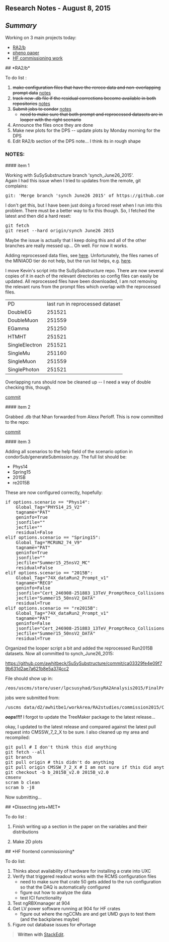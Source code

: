 Research Notes - August 8, 2015
------------------------------------
## *Summary*

Working on 3 main projects today:

- [RA2/b](#RA2b)
- [pheno paper](#DissectingJetsMET) 
- [HF commissioning work](#HFcommissioning)

<a name="RA2b">
## *RA2/b* 

To do list :

1. ~~make configuration files that have the rereco data and non-overlapping prompt data~~ [notes](#RA2b-item1)
2. ~~track new .db file if the residual corrections become available in both repositories~~ [notes](#RA2b-item2)
3. ~~Submit jobs to condor~~ [notes](#RA2b-item3)
	+ ~~need to make sure that both prompt and reprocessed datasets are in looper with the right scenario~~
4. Announce the files once they are done
5. Make new plots for the DPS -- update plots by Monday morning for the DPS
6. Edit RA2/b section of the DPS note... I think its in rough shape

### NOTES:

<a name="RA2b-item1"> 
#### item 1 

Working with SuSySubstructure branch 'synch_June26_2015'.  
Again I had this issue when I tried to updates from the remote, git complains:
<pre>git: 'Merge branch 'synch_June26_2015' of https://github.com/awhitbeck/SuSySubstructure into synch_June26_2015' is not a git command. See 'git --help'.</pre>
I don't get this, but I have been just doing a forced reset when I run into this problem.  There must be a better way to fix this though.  So, I fetched the latest and then did a hard reset: 
<pre>git fetch
git reset --hard origin/synch_June26_2015</pre>
Maybe the issue is actually that I keep doing this and all of the other branches are really messed up... Oh well.  For now it works. 

Adding reprocessed data files, see [here](https://cmsweb.cern.ch/das/request?view=list&limit=50&instance=prod%2Fglobal&input=dataset%3D%2F*%2FRun2015B-17Jul2015-v1%2FMINIAOD).  Unfortunately, the files names of the MINIAOD tier do not help, but the run list helps, e.g. [here](https://cmsweb.cern.ch/das/request?view=list&limit=50&instance=prod%2Fglobal&input=run+dataset%3D%2FSingleMuon%2FRun2015B-17Jul2015-v1%2FMINIAOD). 

I move Kevin's script into the SuSySubstructure repo.  There are now several copies of it in each of the relevant directories so config files can easily be updated.  All reprocessed files have been downloaded, I am not removing the relevant runs from the prompt files which overlap with the reprocessed files.  

<table>
<tr> 
	<td> PD </td> <td> last run in reprocessed dataset </td>
</tr>
<tr>
	<td> DoubleEG </td> <td> 251521 </td>
</tr>
<tr>
	<td> DoubleMuon </td> <td> 251559 </td>
</tr>
<tr>
	<td> EGamma </td> <td> 251250 </td>
</tr>
<tr>
	<td>HTMHT </td> <td> 251521 </td>
</tr>
<tr>
	<td> SingleElectron </td> <td> 251521 </td>
</tr>
<tr>
	<td> SingleMu </td> <td> 251160 </td>
</tr>
<tr>
	<td> SingleMuon </td> <td> 251559 </td>
</tr>
<tr>
	<td> SinglePhoton </td> <td> 251521 </td>
</tr>
</table>

Overlapping runs should now be cleaned up -- I need a way of double checking this, though. 

[commit](https://github.com/awhitbeck/SuSySubstructure/commit/02732d471ff4eba52c876f956695a207c200f2d5)

<a name="RA2b-item2">
#### item 2 

Grabbed .db that Nhan forwarded from Alexx Perloff.  This is now committed to the repo:

[commit](https://github.com/awhitbeck/SuSySubstructure/commit/fa4b01fe599648830c8a1791f425a439bd8b7588)

<a name="RA2b-item3">
#### item 3 

Adding all scenarios to the help field of the scenario option in condorSub/generateSubmission.py.  The full list should be:

 - Phys14
 - Spring15
 - 2015B
 - re2015B

These are now configured correctly, hopefully:

<pre>
if options.scenario == "Phys14":
    Global_Tag="PHYS14_25_V2"
    tagname="PAT"
    geninfo=True
    jsonfile=""
    jecfile=""
    residual=False
elif options.scenario == "Spring15":
    Global_Tag="MCRUN2_74_V9"
    tagname="PAT"
    geninfo=True
    jsonfile=""
    jecfile="Summer15_25nsV2_MC"
    residual=False
elif options.scenario == "2015B":
    Global_Tag="74X_dataRun2_Prompt_v1"
    tagname="RECO"
    geninfo=False
    jsonfile="Cert_246908-251883_13TeV_PromptReco_Collisions15_JSON_v2.txt"
    jecfile="Summer15_50nsV2_DATA"
    residual=True
elif options.scenario == "re2015B":
    Global_Tag="74X_dataRun2_Prompt_v1"
    tagname="PAT"
    geninfo=False
    jsonfile="Cert_246908-251883_13TeV_PromptReco_Collisions15_JSON_v2.txt"
    jecfile="Summer15_50nsV2_DATA"
    residual=True
</pre>

Organized the looper script a bit and added the reprocessed Run2015B datasets.  Now all committed to synch_June26_2015:

https://github.com/awhitbeck/SuSySubstructure/commit/ca03329fe4e09f79b631d2ae7a621b8e5a374cc2

File should show up in:
<pre>/eos/uscms/store/user/lpcsusyhad/SusyRA2Analysis2015/FinalProductionDPS</pre>
 
 jobs were submitted from:
 <pre>/uscms_data/d2/awhitbe1/workArea/RA2studies/commission2015/CMSSW_7_4_6_patch6/src/AWhitbeck/SuSySubstructure/test/FinalProductionDPS</pre>

***oops!!!!*** I forgot to update the TreeMaker package to the latest release...

okay, I updated to the latest release and compared against the latest pull request into CMSSW_7_2_X to be sure.  I also cleaned up my area and recompiled:
<pre>git pull # I don't think this did anything
git fetch --all
git branch
git pull origin # this didn't do anything
git pull origin CMSSW_7_2_X # I am not sure if this did anything
git checkout -b b_2015B_v2.0 2015B_v2.0 
cmsenv
scram b clean
scram b -j8</pre>

Now submitting...

<a name="DissectingJetsMET">
## *Dissecting jets+MET* 

To do list :

1. Finish writing up a section in the paper on the variables and their distributions

2. Make 2D plots 

<a name="HFcommissioning">
## *HF frontend commissioning* 

To do list:

1. Thinks about availability of hardware for installing a crate into UXC
2. Verify that triggered readout works with the RCMS configuration files
	+ need to make sure that crate 50 gets added to the run configuration so that the DAQ is automatically configured
	+ figure out how to analyze the data 
	+ test ICI functionality
3. Test ngRBXmanager at 904
4. Get LV power software running at 904 for HF crates
	+ figure out where the ngCCMs are and get UMD guys to test them (and the backplanes maybe)
5. Figure out database issues for ePortage

> Written with [StackEdit](https://stackedit.io/).